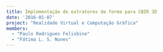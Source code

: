 ```yaml
---
title: Implementação de extratores de forma para CBIR 3D
date: '2016-01-07'
project: "Realidade Virtual e Computação Gráfica"
members:
  - "Paulo Rodrigues Felisbino"
  - "Fátima L. S. Nunes"
---
```


